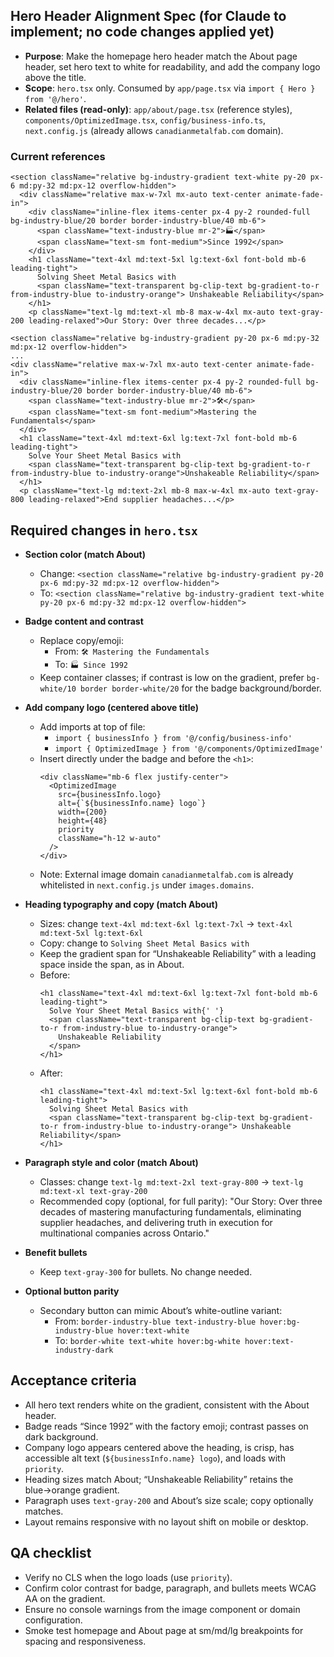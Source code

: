 ## Hero Header Alignment Spec (for Claude to implement; no code changes applied yet)

- **Purpose**: Make the homepage hero header match the About page header, set hero text to white for readability, and add the company logo above the title.
- **Scope**: `hero.tsx` only. Consumed by `app/page.tsx` via `import { Hero } from '@/hero'`.
- **Related files (read-only)**: `app/about/page.tsx` (reference styles), `components/OptimizedImage.tsx`, `config/business-info.ts`, `next.config.js` (already allows `canadianmetalfab.com` domain).

### Current references

```20:47:app/about/page.tsx
<section className="relative bg-industry-gradient text-white py-20 px-6 md:py-32 md:px-12 overflow-hidden">
  <div className="relative max-w-7xl mx-auto text-center animate-fade-in">
    <div className="inline-flex items-center px-4 py-2 rounded-full bg-industry-blue/20 border border-industry-blue/40 mb-6">
      <span className="text-industry-blue mr-2">🏭</span>
      <span className="text-sm font-medium">Since 1992</span>
    </div>
    <h1 className="text-4xl md:text-5xl lg:text-6xl font-bold mb-6 leading-tight">
      Solving Sheet Metal Basics with
      <span className="text-transparent bg-clip-text bg-gradient-to-r from-industry-blue to-industry-orange"> Unshakeable Reliability</span>
    </h1>
    <p className="text-lg md:text-xl mb-8 max-w-4xl mx-auto text-gray-200 leading-relaxed">Our Story: Over three decades...</p>
```

```5:12:hero.tsx
<section className="relative bg-industry-gradient py-20 px-6 md:py-32 md:px-12 overflow-hidden">
...
<div className="relative max-w-7xl mx-auto text-center animate-fade-in">
  <div className="inline-flex items-center px-4 py-2 rounded-full bg-industry-blue/20 border border-industry-blue/40 mb-6">
    <span className="text-industry-blue mr-2">🛠️</span>
    <span className="text-sm font-medium">Mastering the Fundamentals</span>
  </div>
  <h1 className="text-4xl md:text-6xl lg:text-7xl font-bold mb-6 leading-tight">
    Solve Your Sheet Metal Basics with
    <span className="text-transparent bg-clip-text bg-gradient-to-r from-industry-blue to-industry-orange">Unshakeable Reliability</span>
  </h1>
  <p className="text-lg md:text-2xl mb-8 max-w-4xl mx-auto text-gray-800 leading-relaxed">End supplier headaches...</p>
```

## Required changes in `hero.tsx`

- **Section color (match About)**
  - Change: `<section className="relative bg-industry-gradient py-20 px-6 md:py-32 md:px-12 overflow-hidden">`
  - To: `<section className="relative bg-industry-gradient text-white py-20 px-6 md:py-32 md:px-12 overflow-hidden">`

- **Badge content and contrast**
  - Replace copy/emoji:
    - From: `🛠️ Mastering the Fundamentals`
    - To: `🏭 Since 1992`
  - Keep container classes; if contrast is low on the gradient, prefer `bg-white/10 border border-white/20` for the badge background/border.

- **Add company logo (centered above title)**
  - Add imports at top of file:
    - `import { businessInfo } from '@/config/business-info'`
    - `import { OptimizedImage } from '@/components/OptimizedImage'`
  - Insert directly under the badge and before the `<h1>`:
    ```tsx
    <div className="mb-6 flex justify-center">
      <OptimizedImage
        src={businessInfo.logo}
        alt={`${businessInfo.name} logo`}
        width={200}
        height={48}
        priority
        className="h-12 w-auto"
      />
    </div>
    ```
  - Note: External image domain `canadianmetalfab.com` is already whitelisted in `next.config.js` under `images.domains`.

- **Heading typography and copy (match About)**
  - Sizes: change `text-4xl md:text-6xl lg:text-7xl` → `text-4xl md:text-5xl lg:text-6xl`
  - Copy: change to `Solving Sheet Metal Basics with`
  - Keep the gradient span for “Unshakeable Reliability” with a leading space inside the span, as in About.
  - Before:
    ```tsx
    <h1 className="text-4xl md:text-6xl lg:text-7xl font-bold mb-6 leading-tight">
      Solve Your Sheet Metal Basics with{' '}
      <span className="text-transparent bg-clip-text bg-gradient-to-r from-industry-blue to-industry-orange">
        Unshakeable Reliability
      </span>
    </h1>
    ```
  - After:
    ```tsx
    <h1 className="text-4xl md:text-5xl lg:text-6xl font-bold mb-6 leading-tight">
      Solving Sheet Metal Basics with
      <span className="text-transparent bg-clip-text bg-gradient-to-r from-industry-blue to-industry-orange"> Unshakeable Reliability</span>
    </h1>
    ```

- **Paragraph style and color (match About)**
  - Classes: change `text-lg md:text-2xl text-gray-800` → `text-lg md:text-xl text-gray-200`
  - Recommended copy (optional, for full parity):
    "Our Story: Over three decades of mastering manufacturing fundamentals, eliminating supplier headaches, and delivering truth in execution for multinational companies across Ontario."

- **Benefit bullets**
  - Keep `text-gray-300` for bullets. No change needed.

- **Optional button parity**
  - Secondary button can mimic About’s white-outline variant:
    - From: `border-industry-blue text-industry-blue hover:bg-industry-blue hover:text-white`
    - To: `border-white text-white hover:bg-white hover:text-industry-dark`

## Acceptance criteria

- All hero text renders white on the gradient, consistent with the About header.
- Badge reads “Since 1992” with the factory emoji; contrast passes on dark background.
- Company logo appears centered above the heading, is crisp, has accessible alt text (`${businessInfo.name} logo`), and loads with `priority`.
- Heading sizes match About; “Unshakeable Reliability” retains the blue→orange gradient.
- Paragraph uses `text-gray-200` and About’s size scale; copy optionally matches.
- Layout remains responsive with no layout shift on mobile or desktop.

## QA checklist

- Verify no CLS when the logo loads (use `priority`).
- Confirm color contrast for badge, paragraph, and bullets meets WCAG AA on the gradient.
- Ensure no console warnings from the image component or domain configuration.
- Smoke test homepage and About page at sm/md/lg breakpoints for spacing and responsiveness. 